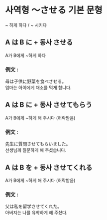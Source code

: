 # 사역형 〜させる 기본 문형

~ 하게 하다 / ~ 시키다

## A は B に + 동사 させる

A가 B에게 ~하게 하다

### 例文 :

母は子供に野菜を食べさせる。  
엄마는 아이에게 채소를 먹게 합니다.

## A は B に + 동사 させてもらう

A가 B에게 ~하게 해 주시다 (허락받음)

### 例文 :

先生に質問させてもらいました。  
선생님께 질문하게 해 주셨습니다.

## A は B を + 동사 させてくれる

A가 B에게 ~하게 해 주시다 (허락받음)

### 例文 :

父は私を留学させてくれた。  
아버지는 나를 유학하게 해 주셨다.
